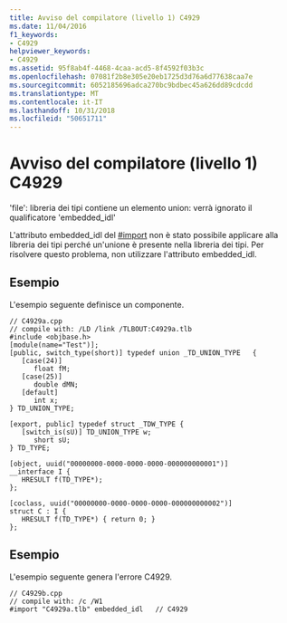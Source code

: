 ```yaml
---
title: Avviso del compilatore (livello 1) C4929
ms.date: 11/04/2016
f1_keywords:
- C4929
helpviewer_keywords:
- C4929
ms.assetid: 95f8ab4f-4468-4caa-acd5-8f4592f03b3c
ms.openlocfilehash: 07081f2b8e305e20eb1725d3d76a6d77638caa7e
ms.sourcegitcommit: 6052185696adca270bc9bdbec45a626dd89cdcdd
ms.translationtype: MT
ms.contentlocale: it-IT
ms.lasthandoff: 10/31/2018
ms.locfileid: "50651711"
---
```

# <a name="compiler-warning-level-1-c4929"></a>Avviso del compilatore (livello 1) C4929

'file': libreria dei tipi contiene un elemento union: verrà ignorato il qualificatore 'embedded_idl'

L'attributo embedded_idl del [#import](../../preprocessor/hash-import-directive-cpp.md) non è stato possibile applicare alla libreria dei tipi perché un'unione è presente nella libreria dei tipi. Per risolvere questo problema, non utilizzare l'attributo embedded_idl.

## <a name="example"></a>Esempio

L'esempio seguente definisce un componente.

```
// C4929a.cpp
// compile with: /LD /link /TLBOUT:C4929a.tlb
#include <objbase.h>
[module(name="Test")];
[public, switch_type(short)] typedef union _TD_UNION_TYPE   {
   [case(24)]
      float fM;
   [case(25)]
      double dMN;
   [default]
      int x;
} TD_UNION_TYPE;

[export, public] typedef struct _TDW_TYPE {
   [switch_is(sU)] TD_UNION_TYPE w;
      short sU;
} TD_TYPE;

[object, uuid("00000000-0000-0000-0000-000000000001")]
__interface I {
   HRESULT f(TD_TYPE*);
};

[coclass, uuid("00000000-0000-0000-0000-000000000002")]
struct C : I {
   HRESULT f(TD_TYPE*) { return 0; }
};
```

## <a name="example"></a>Esempio

L'esempio seguente genera l'errore C4929.

```
// C4929b.cpp
// compile with: /c /W1
#import "C4929a.tlb" embedded_idl   // C4929
```